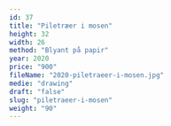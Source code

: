 ```yaml
---
id: 37
title: "Piletræer i mosen"
height: 32
width: 26
method: "Blyant på papir"
year: 2020
price: "900"
fileName: "2020-piletraeer-i-mosen.jpg"
medie: "drawing"
draft: "false"
slug: "piletraeer-i-mosen"
weight: "90"
---
```

